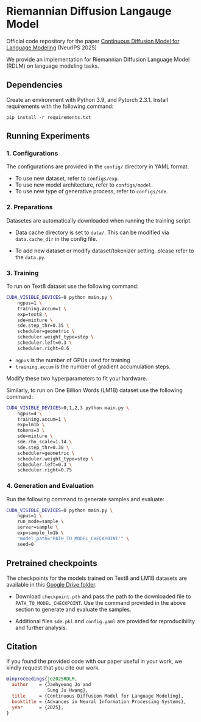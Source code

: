 # Riemannian Diffusion Langauge Model

Official code repository for the paper [Continuous Diffusion Model for Language Modeling](https://arxiv.org/abs/2502.11564) (NeurIPS 2025)

We provide an implementation for Riemannian Diffusion Language Model (RDLM) on language modeling tasks.


## Dependencies
Create an environment with Python 3.9, and Pytorch 2.3.1. Install requirements with the following command:

```
pip install -r requirements.txt
```

## Running Experiments

### 1. Configurations
The configurations are provided in the `config/` directory in YAML format. 
- To use new dataset, refer to `configs/exp`.
- To use new model architecture, refer to `configs/model`.
- To use new type of generative process, refer to `configs/sde`.

### 2. Preparations
Datasetes are automatically downloaded when running the training script.
- Data cache directory is set to `data/`. This can be modified via `data.cache_dir` in the config file.

- To add new dataset or modify dataset/tokenizer setting, please refer to the `data.py`.

### 3. Training

To run on Text8 dataset use the following command:
```sh
CUDA_VISIBLE_DEVICES=0 python main.py \
    ngpus=1 \
    training.accum=1 \
    exp=text8 \
    sde=mixture \
    sde.step_thr=0.35 \
    scheduler=geometric \
    scheduler.weight_type=step \
    scheduler.left=0.3 \
    scheduler.right=0.6
```
- `ngpus` is the number of GPUs used for training
- `training.accum` is the number of gradient accumulation steps. 

Modify these two hyperparameters to fit your hardware.


Similarly, to run on One Billion Words (LM1B) dataset use the following command:
```sh
CUDA_VISIBLE_DEVICES=0,1,2,3 python main.py \
    ngpus=4 \
    training.accum=1 \
    exp=lm1b \
    tokens=3 \
    sde=mixture \
    sde.rho_scale=1.14 \
    sde.step_thr=0.38 \
    scheduler=geometric \
    scheduler.weight_type=step \
    scheduler.left=0.3 \
    scheduler.right=0.75
```



### 4. Generation and Evaluation

Run the following command to generate samples and evaluate:
```sh
CUDA_VISIBLE_DEVICES=0 python main.py \
    ngpus=1 \
    run_mode=sample \
    server=sample \
    exp=sample_lm1b \
    "model_path='PATH_TO_MODEL_CHECKPOINT'" \
    seed=0
```

## Pretrained checkpoints 
The checkpoints for the models trained on Text8 and LM1B datasets are available in this [Google Drive folder](https://drive.google.com/drive/folders/1aDTZtPIxAxQrkaRSahjuWbkxX1OYq9CC?usp=sharing).

- Download `checkpoint.pth` and pass the path to the downloaded file to `PATH_TO_MODEL_CHECKPOINT`. Use the command provided in the above section to generate and evaluate the samples.

- Additional files `sde.pkl` and `config.yaml` are provided for reproducibility and further analysis.


## Citation

If you found the provided code with our paper useful in your work, we kindly request that you cite our work.

```BibTex
@inproceedings{jo2025RDLM,
  author    = {Jaehyeong Jo and
               Sung Ju Hwang},
  title     = {Continuous Diffusion Model for Language Modeling},
  booktitle = {Advances in Neural Information Processing Systems},
  year      = {2025},
}
```